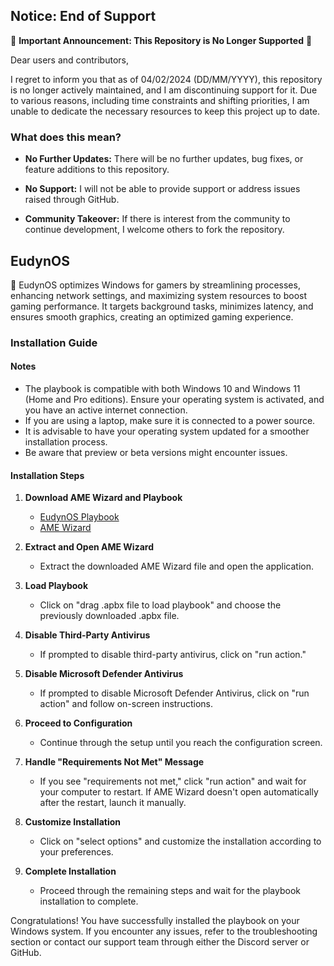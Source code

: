 ## Notice: End of Support

🚨 **Important Announcement: This Repository is No Longer Supported** 🚨

Dear users and contributors,

I regret to inform you that as of 04/02/2024 (DD/MM/YYYY), this repository is no longer actively maintained, and I am discontinuing support for it. Due to various reasons, including time constraints and shifting priorities, I am unable to dedicate the necessary resources to keep this project up to date.

### What does this mean?

- **No Further Updates:** There will be no further updates, bug fixes, or feature additions to this repository.

- **No Support:** I will not be able to provide support or address issues raised through GitHub.

- **Community Takeover:** If there is interest from the community to continue development, I welcome others to fork the repository.

## EudynOS

🐍 EudynOS optimizes Windows for gamers by streamlining processes, enhancing network settings, and maximizing system resources to boost gaming performance. It targets background tasks, minimizes latency, and ensures smooth graphics, creating an optimized gaming experience.

### Installation Guide

#### Notes
- The playbook is compatible with both Windows 10 and Windows 11 (Home and Pro editions). Ensure your operating system is activated, and you have an active internet connection.
- If you are using a laptop, make sure it is connected to a power source.
- It is advisable to have your operating system updated for a smoother installation process.
- Be aware that preview or beta versions might encounter issues.

#### Installation Steps

1. **Download AME Wizard and Playbook**
   - [EudynOS Playbook](https://github.com/Eudyn/EudynOS/releases/download/v0.1-beta/EudynOS.v0.1.-.Beta.apbx)
   - [AME Wizard](https://download.ameliorated.io/AME%20Wizard%20Beta.zip)

2. **Extract and Open AME Wizard**
   - Extract the downloaded AME Wizard file and open the application.

3. **Load Playbook**
   - Click on "drag .apbx file to load playbook" and choose the previously downloaded .apbx file.

4. **Disable Third-Party Antivirus**
   - If prompted to disable third-party antivirus, click on "run action."

5. **Disable Microsoft Defender Antivirus**
   - If prompted to disable Microsoft Defender Antivirus, click on "run action" and follow on-screen instructions.

6. **Proceed to Configuration**
   - Continue through the setup until you reach the configuration screen.

7. **Handle "Requirements Not Met" Message**
   - If you see "requirements not met," click "run action" and wait for your computer to restart. If AME Wizard doesn't open automatically after the restart, launch it manually.

8. **Customize Installation**
   - Click on "select options" and customize the installation according to your preferences.

9. **Complete Installation**
   - Proceed through the remaining steps and wait for the playbook installation to complete.

Congratulations! You have successfully installed the playbook on your Windows system. If you encounter any issues, refer to the troubleshooting section or contact our support team through either the Discord server or GitHub.
